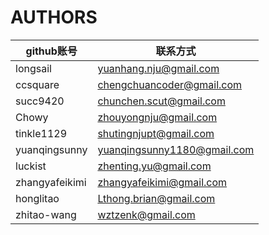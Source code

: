 # AUTHORS

| github账号     | 联系方式                    |
| -------------- | --------------------------- |
| longsail       | yuanhang.nju@gmail.com      |
| ccsquare       | chengchuancoder@gmail.com   |
| succ9420       | chunchen.scut@gmail.com     |
| Chowy          | zhouyongnju@gmail.com       |
| tinkle1129     | shutingnjupt@gmail.com      |
| yuanqingsunny  | yuanqingsunny1180@gmail.com |
| luckist        | zhenting.yu@gmail.com       |
| zhangyafeikimi | zhangyafeikimi@gmail.com    |
| honglitao      | Lthong.brian@gmail.com      |
| zhitao-wang    | wztzenk@gmail.com           |